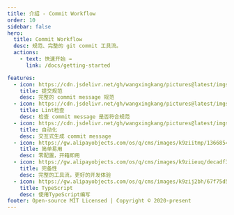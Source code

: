 ```yaml
---
title: 介绍 - Commit Workflow
order: 10
sidebar: false
hero:
  title: Commit Workflow
  desc: 规范、完整的 git commit 工具流。
  actions:
    - text: 快速开始 →
      link: /docs/getting-started

features:
  - icon: https://cdn.jsdelivr.net/gh/wangxingkang/pictures@latest/imgs/standard.svg
    title: 提交规范
    desc: 完整的 commit message 规范
  - icon: https://cdn.jsdelivr.net/gh/wangxingkang/pictures@latest/imgs/diamond.svg
    title: Lint检查
    desc: 检查 commit message 是否符合规范
  - icon: https://cdn.jsdelivr.net/gh/wangxingkang/pictures@latest/imgs/aircraft.svg
    title: 自动化
    desc: 交互式生成 commit message
  - icon: https://gw.alipayobjects.com/os/q/cms/images/k9ziitmp/13668549-b393-42a2-97c3-a6365ba87ac2_w96_h96.png
    title: 简单易用
    desc: 零配置，开箱即用
  - icon: https://gw.alipayobjects.com/os/q/cms/images/k9ziieuq/decadf3f-b53a-4c48-83f3-a2faaccf9ff7_w96_h96.png
    title: 完备性
    desc: 完整的工具流，更好的开发体验
  - icon: https://gw.alipayobjects.com/os/q/cms/images/k9zij2bh/67f75d56-0d62-47d6-a8a5-dbd0cb79a401_w96_h96.png
    title: TypeScript
    desc: 使用TypeScript编写
footer: Open-source MIT Licensed | Copyright © 2020-present
---
```

